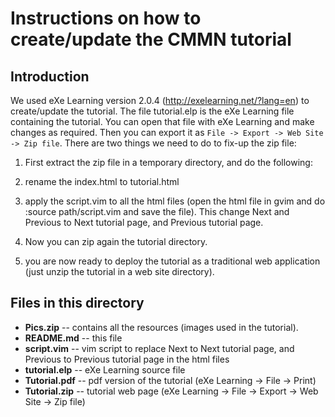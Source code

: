 
# Instructions on how to create/update the CMMN tutorial

## Introduction
We used eXe Learning version 2.0.4 (http://exelearning.net/?lang=en) to create/update the tutorial.
The file tutorial.elp is the eXe Learning file containing the tutorial.
You can open that file with eXe Learning and make changes as required. 
Then you can export it as `File -> Export -> Web Site -> Zip file`.
There are two things we need to do to fix-up the zip file:

1. First extract the zip file in a temporary directory, and do the following:

2. rename the index.html to tutorial.html

3. apply the script.vim to all the html files (open the html file in gvim and do :source path/script.vim and save the file). This change Next and Previous to Next tutorial page, and Previous tutorial page.

4. Now you can zip again the tutorial directory.

5. you are now ready to deploy the tutorial as a traditional web application (just unzip the tutorial in a web site directory).

## Files in this directory

* **Pics.zip** -- contains all the resources (images used in the tutorial).
* **README.md** -- this file
* **script.vim** -- vim script to replace Next to Next tutorial page, and Previous to Previous tutorial page in the html files
* **tutorial.elp** -- eXe Learning source file
* **Tutorial.pdf** -- pdf version of the tutorial (eXe Learning -> File -> Print)
* **Tutorial.zip** -- tutorial web page (eXe Learning -> File -> Export -> Web Site -> Zip file)


